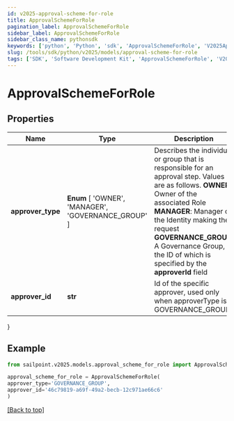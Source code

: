 ```yaml
---
id: v2025-approval-scheme-for-role
title: ApprovalSchemeForRole
pagination_label: ApprovalSchemeForRole
sidebar_label: ApprovalSchemeForRole
sidebar_class_name: pythonsdk
keywords: ['python', 'Python', 'sdk', 'ApprovalSchemeForRole', 'V2025ApprovalSchemeForRole'] 
slug: /tools/sdk/python/v2025/models/approval-scheme-for-role
tags: ['SDK', 'Software Development Kit', 'ApprovalSchemeForRole', 'V2025ApprovalSchemeForRole']
---
```


# ApprovalSchemeForRole


## Properties

Name | Type | Description | Notes
------------ | ------------- | ------------- | -------------
**approver_type** |  **Enum** [  'OWNER',    'MANAGER',    'GOVERNANCE_GROUP' ] | Describes the individual or group that is responsible for an approval step. Values are as follows.  **OWNER**: Owner of the associated Role  **MANAGER**: Manager of the Identity making the request  **GOVERNANCE_GROUP**: A Governance Group, the ID of which is specified by the **approverId** field | [optional] 
**approver_id** | **str** | Id of the specific approver, used only when approverType is GOVERNANCE_GROUP | [optional] 
}

## Example

```python
from sailpoint.v2025.models.approval_scheme_for_role import ApprovalSchemeForRole

approval_scheme_for_role = ApprovalSchemeForRole(
approver_type='GOVERNANCE_GROUP',
approver_id='46c79819-a69f-49a2-becb-12c971ae66c6'
)

```
[[Back to top]](#) 

